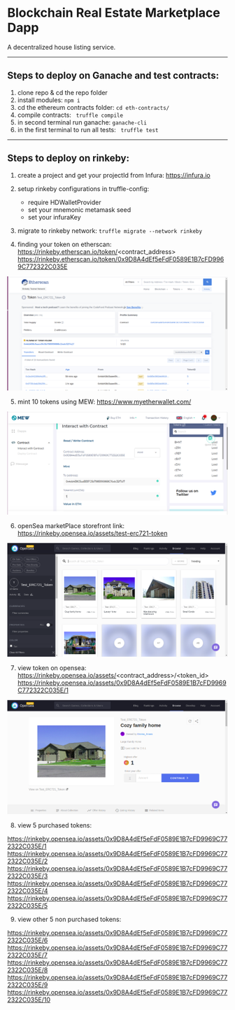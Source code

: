 # Blockchain Real Estate Marketplace Dapp 
 A decentralized house listing service.

---
## Steps to deploy on Ganache and test contracts:
1. clone repo & cd the repo folder
2. install modules:  ```npm i ```
3. cd the ethereum contracts folder: ```cd eth-contracts/ ```
4. compile contracts: ``` truffle compile```
5. in second terminal run ganache: ```ganache-cli```
6. in the first terminal to run all tests:  ``` truffle test```

--- 
## Steps to deploy on rinkeby:
1. create a project and get your projectId from Infura: https://infura.io

2. setup rinkeby configurations in truffle-config:
    - require HDWalletProvider
    - set your mnemonic metamask seed
    - set your infuraKey
3. migrate to rinkeby network: ```truffle migrate --network rinkeby```

4. finding your token on etherscan: https://rinkeby.etherscan.io/token/<contract_address>
https://rinkeby.etherscan.io/token/0x9D8A4dEf5eFdF0589E1B7cFD9969C772322C035E

![alt text](./screenshots/etherscan.png)

5. mint 10 tokens using MEW: https://www.myetherwallet.com/

![alt text](./screenshots/mew.png)

6. openSea marketPlace storefront link: https://rinkeby.opensea.io/assets/test-erc721-token

![alt text](./screenshots/storefront.png)

7. view token on opensea: https://rinkeby.opensea.io/assets/<contract_address>/<token_id>
https://rinkeby.opensea.io/assets/0x9D8A4dEf5eFdF0589E1B7cFD9969C772322C035E/1

![alt text](./screenshots/token.png)

8. view 5 purchased tokens:

https://rinkeby.opensea.io/assets/0x9D8A4dEf5eFdF0589E1B7cFD9969C772322C035E/1
https://rinkeby.opensea.io/assets/0x9D8A4dEf5eFdF0589E1B7cFD9969C772322C035E/2
https://rinkeby.opensea.io/assets/0x9D8A4dEf5eFdF0589E1B7cFD9969C772322C035E/3
https://rinkeby.opensea.io/assets/0x9D8A4dEf5eFdF0589E1B7cFD9969C772322C035E/4
https://rinkeby.opensea.io/assets/0x9D8A4dEf5eFdF0589E1B7cFD9969C772322C035E/5


9. view other 5 non purchased tokens:

https://rinkeby.opensea.io/assets/0x9D8A4dEf5eFdF0589E1B7cFD9969C772322C035E/6
https://rinkeby.opensea.io/assets/0x9D8A4dEf5eFdF0589E1B7cFD9969C772322C035E/7
https://rinkeby.opensea.io/assets/0x9D8A4dEf5eFdF0589E1B7cFD9969C772322C035E/8
https://rinkeby.opensea.io/assets/0x9D8A4dEf5eFdF0589E1B7cFD9969C772322C035E/9
https://rinkeby.opensea.io/assets/0x9D8A4dEf5eFdF0589E1B7cFD9969C772322C035E/10